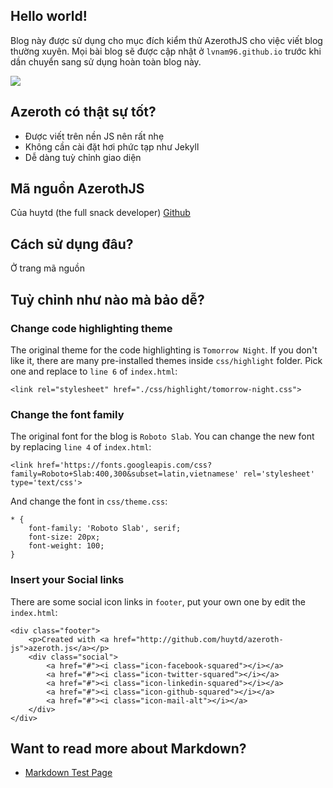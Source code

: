 ## Hello world!

Blog này được sử dụng cho mục đích kiểm thử AzerothJS cho việc viết blog thường xuyên. Mọi bài blog sẽ được cập nhật ở `lvnam96.github.io` trước khi dần chuyển sang sử dụng hoàn toàn blog này.

![](./img/azeroth_screenshot.png)

## Azeroth có thật sự tốt?

- Được viết trên nền JS nên rất nhẹ
- Không cần cài đặt hơi phức tạp như Jekyll
- Dễ dàng tuỳ chỉnh giao diện

## Mã nguồn AzerothJS

Của huytd (the full snack developer) [Github](http://github.com/huytd/azeroth-js)

## Cách sử dụng đâu?

Ở trang mã nguồn

## Tuỳ chỉnh như nào mà bảo dễ?

### Change code highlighting theme
The original theme for the code highlighting is `Tomorrow Night`. If you don't like it, there are many pre-installed themes inside `css/highlight` folder. Pick one and replace to `line 6` of `index.html`:

```
<link rel="stylesheet" href="./css/highlight/tomorrow-night.css">
```

### Change the font family
The original font for the blog is `Roboto Slab`. You can change the new font by replacing `line 4` of `index.html`:

```
<link href='https://fonts.googleapis.com/css?family=Roboto+Slab:400,300&subset=latin,vietnamese' rel='stylesheet' type='text/css'>
```

And change the font in `css/theme.css`:

```
* {
    font-family: 'Roboto Slab', serif;
    font-size: 20px;
    font-weight: 100;
}
```

### Insert your Social links
There are some social icon links in `footer`, put your own one by edit the `index.html`:

```
<div class="footer">
    <p>Created with <a href="http://github.com/huytd/azeroth-js">azeroth.js</a></p>
    <div class="social">
        <a href="#"><i class="icon-facebook-squared"></i></a>
        <a href="#"><i class="icon-twitter-squared"></i></a>
        <a href="#"><i class="icon-linkedin-squared"></i></a>
        <a href="#"><i class="icon-github-squared"></i></a>
        <a href="#"><i class="icon-mail-alt"></i></a>
    </div>
</div>
```

## Want to read more about Markdown?

- [Markdown Test Page](#lorem-ipsum)
